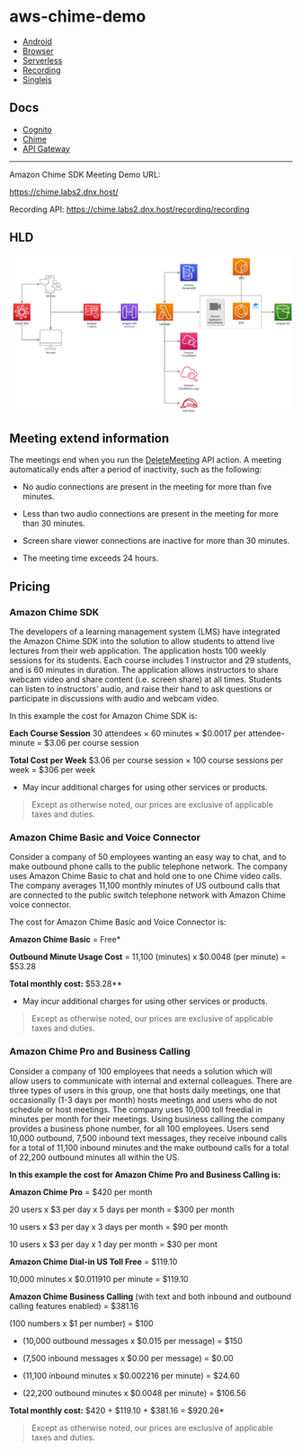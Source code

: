 # aws-chime-demo


- [Android](amazon-chime-sdk-android)
- [Browser](browser)
- [Serverless](serverless)
- [Recording](recording)
- [Singlejs](singlejs)

## Docs

- [Cognito](COGNITO.md)
- [Chime](CHIME.md)
- [API Gateway](API-GATEWAY.md)


---

Amazon Chime SDK Meeting Demo URL:

https://chime.labs2.dnx.host/

Recording API: https://chime.labs2.dnx.host/recording/recording


## HLD

![hld](images/hld.png)


## Meeting extend information

The meetings end when you run the [DeleteMeeting](https://docs.aws.amazon.com/chime/latest/APIReference/API_DeleteMeeting.html) API action. A meeting automatically ends after a period of inactivity, such as the following:

- No audio connections are present in the meeting for more than five minutes.

- Less than two audio connections are present in the meeting for more than 30 minutes.

- Screen share viewer connections are inactive for more than 30 minutes.

- The meeting time exceeds 24 hours.

## Pricing

### Amazon Chime SDK

The developers of a learning management system (LMS) have integrated the Amazon Chime SDK into the solution to allow students to attend live lectures from their web application. The application hosts 100 weekly sessions for its students. Each course includes 1 instructor and 29 students, and is 60 minutes in duration. The application allows instructors to share webcam video and share content (i.e. screen share) at all times. Students can listen to instructors’ audio, and raise their hand to ask questions or participate in discussions with audio and webcam video.

In this example the cost for Amazon Chime SDK is:

**Each Course Session**
30 attendees × 60 minutes × $0.0017 per attendee-minute = $3.06 per course session

**Total Cost per Week**
$3.06 per course session × 100 course sessions per week = $306 per week

* May incur additional charges for using other services or products.

> Except as otherwise noted, our prices are exclusive of applicable taxes and duties.

### Amazon Chime Basic and Voice Connector

Consider a company of 50 employees wanting an easy way to chat, and to make outbound phone calls to the public telephone network. The company uses Amazon Chime Basic to chat and hold one to one Chime video calls. The company averages 11,100 monthly minutes of US outbound calls that are connected to the public switch telephone network with Amazon Chime voice connector.

The cost for Amazon Chime Basic and Voice Connector is:

**Amazon Chime Basic** = Free*

**Outbound Minute Usage Cost** = 11,100 (minutes) x $0.0048 (per minute) = $53.28

**Total monthly cost:** $53.28**

* May incur additional charges for using other services or products.

> Except as otherwise noted, our prices are exclusive of applicable taxes and duties.

### Amazon Chime Pro and Business Calling

Consider a company of 100 employees that needs a solution which will allow users to communicate with internal and external colleagues. There are three types of users in this group, one that hosts daily meetings, one that occasionally (1-3 days per month) hosts meetings and users who do not schedule or host meetings. The company uses 10,000 toll freedial in minutes per month for their meetings. Using business calling the company provides a business phone number, for all 100 employees. Users send 10,000 outbound, 7,500 inbound text messages, they receive inbound calls for a total of 11,100 inbound minutes and the make outbound calls for a total of 22,200 outbound minutes all within the US.

**In this example the cost for Amazon Chime Pro and Business Calling is:**

**Amazon Chime Pro** = $420 per month

20 users x $3 per day x 5 days per month = $300 per month

10 users x $3 per day x 3 days per month = $90 per month

10 users x $3 per day x 1 day per month = $30 per mont

**Amazon Chime Dial-in US Toll Free** = $119.10

10,000 minutes x $0.011910 per minute = $119.10

**Amazon Chime Business Calling** (with text and both inbound and outbound calling features enabled) = $381.16

(100 numbers x $1 per number) = $100

+ (10,000 outbound messages x $0.015 per message) = $150

+ (7,500 inbound messages x $0.00 per message) = $0.00

+ (11,100 inbound minutes x $0.002216 per minute) = $24.60

+ (22,200 outbound minutes x $0.0048 per minute) = $106.56

**Total monthly cost:** $420 + $119.10 + $381.16 = $920.26*

> Except as otherwise noted, our prices are exclusive of applicable taxes and duties.